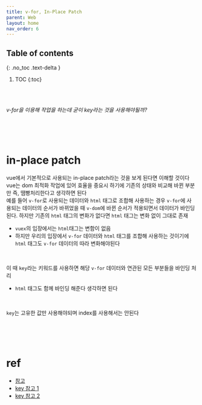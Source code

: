 ```yaml
---
title: v-for, In-Place Patch
parent: Web
layout: home
nav_order: 6
---
```

## Table of contents
{: .no_toc .text-delta }
1. TOC
{:toc}

<br><br>

_v-for을 이용해 작업을 하는데 굳이 key라는 것을 사용해야될까?_
<br><br><br><br><br>
# in-place patch
vue에서 기본적으로 사용되는 in-place patch라는 것을 보게 된다면 이해할 것이다
<br>
vue는 dom 최적화 작업에 있어 효율을 중요시 하기에 기존의 상태와 비교해 바뀐 부분만 즉, 땜빵처리한다고 생각하면 된다
<br>
예를 들어 `v-for`로 사용되는 데이터와 `html` 태그로 조합해 사용하는 경우 `v-for`에 사용되는 데이터의 순서가 바뀌었을 때 `v-dom`에 바뀐 순서가 적용되면서 데이터가 바인딩 된다. 
하지만 기존의 `html` 태그의 변화가 없다면 `html` 태그는 변화 없이 그대로 존재
  + `vuex`의 입장에서는 `html`태그는 변함이 없음
  + 하지만 우리의 입장에서 `v-for` 데이터와 `html` 태그를 조합해 사용하는 것이기에 `html` 태그도 `v-for` 데이터의 따라 변화해야된다  
<br>

이 때 `key`라는 키워드를 사용하면 해당 `v-for` 데이터와 연관된 모든 부분들을 바인딩 처리
  + `html` 태그도 함께 바인딩 해준다 생각하면 된다
<br>

`key`는 고유한 값만 사용해야되며 index를 사용해서는 안된다
<br><br><br><br><br>

# ref
- <a href="https://goodteacher.tistory.com/534">참고</a>
- <a href="https://simplevue.gitbook.io/intro/04.-loop-condition">key 참고 1</a>
- <a href="https://mine-it-record.tistory.com/657">key 참고 2</a>